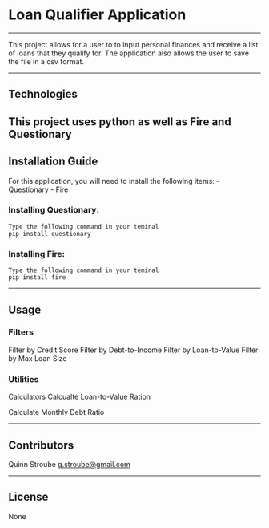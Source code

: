 # Loan Qualifier Application
--- 
This project allows for a user to to input personal finances and receive a list of loans that they qualify for. The application also allows the user to save the file in a csv format.


---

## Technologies

This project uses python as well as Fire and Questionary
---

## Installation Guide

For this application, you will need to install the following items:
    - Questionary
    - Fire

### Installing Questionary:
    Type the following command in your teminal
    pip install questionary


### Installing Fire:
    Type the following command in your teminal
    pip install fire

---

## Usage
### Filters
 Filter by Credit Score
 Filter by Debt-to-Income
 Filter by Loan-to-Value
 Filter by Max Loan Size
### Utilities
Calculators
 Calcualte Loan-to-Value Ration


 Calculate Monthly Debt Ratio



---

## Contributors

Quinn Stroube
q.stroube@gmail.com

---

## License

None
